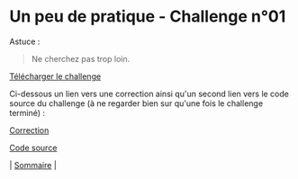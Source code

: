 # Un peu de pratique - Challenge n°01

Astuce :
> Ne cherchez pas trop loin.

[Télécharger le challenge](challenge01)

Ci-dessous un lien vers une correction ainsi qu'un second lien vers le code source du challenge (à ne regarder bien sur qu'une fois le challenge terminé) :

[Correction](challenge01-solution.md)

[Code source](challenge01.c)

| [Sommaire](../../../README.md) |